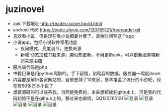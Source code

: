 # juzinovel
 
 * apk 下载地址 http://reader.iscore.top/d.html
 * android 代码 https://code.aliyun.com/120765121/freereader.git
 * 喜欢看小说，但是现在看小说都要付费了，空余时间写这个app
 * 小说app，包括小说软件常用功能
     * 夜间模式，亮度调节，更换来源
     * 新增 动态加载书籍来源，类似热更新，不用更新apk，可以更新服务端新的来源书籍
 * 服务端代码是php
 * 书籍目录是用python爬取的，手下留情，别爬我的数据，服务器一爬就down
 * 内容都是解析各家网站的，目前支持了10来家，基本覆盖了流行的小说吧，现在有50多万本小说了
 * 想要源码的可以联系我，当然是免费的，本来想都放到github上，但是我的代码初始不是在github上的，移过来也麻烦，QQ120765121
 ![目录](http://imgdn.oss-cn-beijing.aliyuncs.com/github/Screenshot_2018-12-18-11-41-39-326_top.iscore.fre.png)
 ![目录](http://imgdn.oss-cn-beijing.aliyuncs.com/github/Screenshot_2018-12-18-13-13-06-853_top.iscore.fre.png)
 ![目录](http://imgdn.oss-cn-beijing.aliyuncs.com/github/Screenshot_2018-12-18-13-13-18-080_top.iscore.fre.png)
 ![目录](http://imgdn.oss-cn-beijing.aliyuncs.com/github/Screenshot_2018-12-18-13-13-39-285_top.iscore.fre.png)
 ![目录](http://imgdn.oss-cn-beijing.aliyuncs.com/github/Screenshot_2018-12-18-13-13-47-938_top.iscore.fre.png)
      
